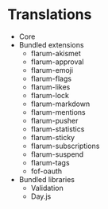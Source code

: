 # Translations

- Core
- Bundled extensions
  - flarum-akismet
  - flarum-approval
  - flarum-emoji
  - flarum-flags
  - flarum-likes
  - flarum-lock
  - flarum-markdown
  - flarum-mentions
  - flarum-pusher
  - flarum-statistics
  - flarum-sticky
  - flarum-subscriptions
  - flarum-suspend
  - flarum-tags
  - fof-oauth
- Bundled libraries
  - Validation
  - Day.js
